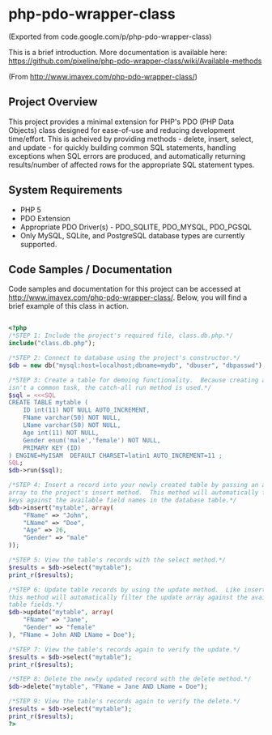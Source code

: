 # php-pdo-wrapper-class
(Exported from code.google.com/p/php-pdo-wrapper-class)

This is a brief introduction. More documentation is available here: <https://github.com/pixeline/php-pdo-wrapper-class/wiki/Available-methods>

(From http://www.imavex.com/php-pdo-wrapper-class/)

## Project Overview

This project provides a minimal extension for PHP's PDO (PHP Data Objects) class designed for ease-of-use and reducing development time/effort. This is acheived by providing methods - delete, insert, select, and update - for quickly building common SQL statements, handling exceptions when SQL errors are produced, and automatically returning results/number of affected rows for the appropriate SQL statement types.

## System Requirements
- PHP 5
- PDO Extension
- Appropriate PDO Driver(s) - PDO_SQLITE, PDO_MYSQL, PDO_PGSQL
- Only MySQL, SQLite, and PostgreSQL database types are currently supported.

## Code Samples / Documentation

Code samples and documentation for this project can be accessed at http://www.imavex.com/php-pdo-wrapper-class/. Below, you will find a brief example of this class in action.
`````php

<?php
/*STEP 1: Include the project's required file, class.db.php.*/
include("class.db.php");

/*STEP 2: Connect to database using the project's constructor.*/
$db = new db("mysql:host=localhost;dbname=mydb", "dbuser", "dbpasswd");

/*STEP 3: Create a table for demoing functionality.  Because creating a table
isn't a common task, the catch-all run method is used.*/
$sql = <<<SQL
CREATE TABLE mytable (
    ID int(11) NOT NULL AUTO_INCREMENT,
    FName varchar(50) NOT NULL,
    LName varchar(50) NOT NULL,
    Age int(11) NOT NULL,
    Gender enum('male','female') NOT NULL,
    PRIMARY KEY (ID)
) ENGINE=MyISAM  DEFAULT CHARSET=latin1 AUTO_INCREMENT=11 ;
SQL;
$db->run($sql);

/*STEP 4: Insert a record into your newly created table by passing an associative
array to the project's insert method.  This method will automatically filter the array's
keys against the available field names in the database table.*/
$db->insert("mytable", array(
    "FName" => "John",
    "LName" => "Doe",
    "Age" => 26,
    "Gender" => "male"
));

/*STEP 5: View the table's records with the select method.*/
$results = $db->select("mytable");
print_r($results);

/*STEP 6: Update table records by using the update method.  Like insert,
this method will automatically filter the update array against the available
table fields.*/
$db->update("mytable", array(
    "FName" => "Jane",
    "Gender" => "female"
), "FName = John AND LName = Doe");

/*STEP 7: View the table's records again to verify the update.*/
$results = $db->select("mytable");
print_r($results);

/*STEP 8: Delete the newly updated record with the delete method.*/
$db->delete("mytable", "FName = Jane AND LName = Doe");

/*STEP 9: View the table's records again to verify the delete.*/
$results = $db->select("mytable");
print_r($results);
?>
